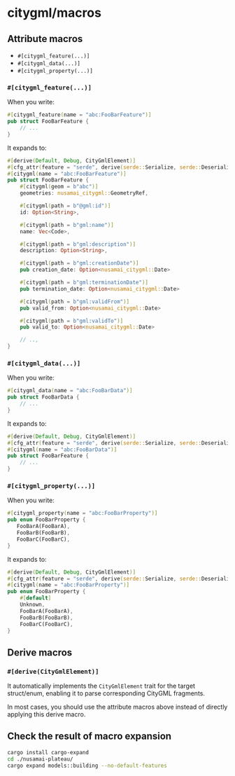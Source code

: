 # citygml/macros

## Attribute macros

- `#[citygml_feature(...)]`
- `#[citygml_data(...)]`
- `#[citygml_property(...)]`

### `#[citygml_feature(...)]`

When you write:

```rust
#[citygml_feature(name = "abc:FooBarFeature")]
pub struct FooBarFeature {
    // ...
}
```

It expands to:

```rust
#[derive(Default, Debug, CityGmlElement)]
#[cfg_attr(feature = "serde", derive(serde::Serialize, serde::Deserialize), serde(tag = "type"))]
#[citygml(name = "abc:FooBarFeature")]
pub struct FooBarFeature {
    #[citygml(geom = b"abc")]
    geometries: nusamai_citygml::GeometryRef,

    #[citygml(path = b"@gml:id")]
    id: Option<String>,

    #[citygml(path = b"gml:name")]
    name: Vec<Code>,

    #[citygml(path = b"gml:description")]
    description: Option<String>,

    #[citygml(path = b"gml:creationDate")]
    pub creation_date: Option<nusamai_citygml::Date>

    #[citygml(path = b"gml:terminationDate")]
    pub termination_date: Option<nusamai_citygml::Date>

    #[citygml(path = b"gml:validFrom")]
    pub valid_from: Option<nusamai_citygml::Date>

    #[citygml(path = b"gml:validTo")]
    pub valid_to: Option<nusamai_citygml::Date>

    // ..,
}
```

### `#[citygml_data(...)]`

When you write:

```rust
#[citygml_data(name = "abc:FooBarData")]
pub struct FooBarData {
    // ...
}
```

It expands to:

```rust
#[derive(Default, Debug, CityGmlElement)]
#[cfg_attr(feature = "serde", derive(serde::Serialize, serde::Deserialize), serde(tag = "type"))]
#[citygml(name = "abc:FooBarData")]
pub struct FooBarFeature {
    // ...
}
```

### `#[citygml_property(...)]`

When you write:

```rust
#[citygml_property(name = "abc:FooBarProperty")]
pub enum FooBarProperty {
   FooBarA(FooBarA),
   FooBarB(FooBarB),
   FooBarC(FooBarC),
}
```

It expands to:

```rust
#[derive(Default, Debug, CityGmlElement)]
#[cfg_attr(feature = "serde", derive(serde::Serialize, serde::Deserialize), serde(tag = "type"))]
#[citygml(name = "abc:FooBarProperty")]
pub enum FooBarProperty {
    #[default]
    Unknown,
    FooBarA(FooBarA), 
    FooBarB(FooBarB),
    FooBarC(FooBarC),
}
```


## Derive macros

### `#[derive(CityGmlElement)]`

It automatically implements the `CityGmlElement` trait for the target struct/enum, enabling it to parse corresponding CityGML fragments.

In most cases, you should use the attribute macros above instead of directly applying this derive macro.


## Check the result of macro expansion

```bash
cargo install cargo-expand
cd ./nusamai-plateau/
cargo expand models::building --no-default-features
```
